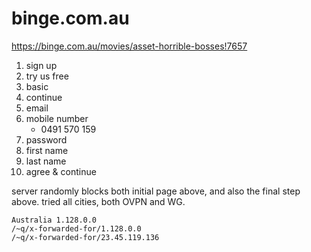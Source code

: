 # binge.com.au

https://binge.com.au/movies/asset-horrible-bosses!7657

1. sign up
2. try us free
3. basic
4. continue
5. email
6. mobile number
   - 0491 570 159
7. password
8. first name
9. last name
10. agree & continue

server randomly blocks both initial page above, and also the final step above.
tried all cities, both OVPN and WG.

~~~
Australia 1.128.0.0
/~q/x-forwarded-for/1.128.0.0
/~q/x-forwarded-for/23.45.119.136
~~~

